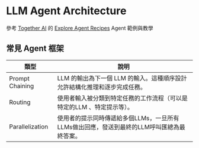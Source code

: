 # LLM Agent Architecture
參考 [Together AI](https://www.together.ai/) 的 [Explore Agent Recipes](https://www.agentrecipes.com/) Agent 範例與教學

## 常見 Agent 框架
| 類型 | 說明 |
|------|------|
| Prompt Chaining | LLM 的輸出為下一個 LLM 的輸入。這種順序設計允許結構化推理和逐步完成任務。 |
| Routing | 使用者輸入被分類到特定任務的工作流程（可以是特定的LLM 、特定提示等）。 |
| Parallelization | 使用者的提示同時傳遞給多個LLMs，一旦所有LLMs做出回應，發送到最終的LLM呼叫匯總為最終答案。 |